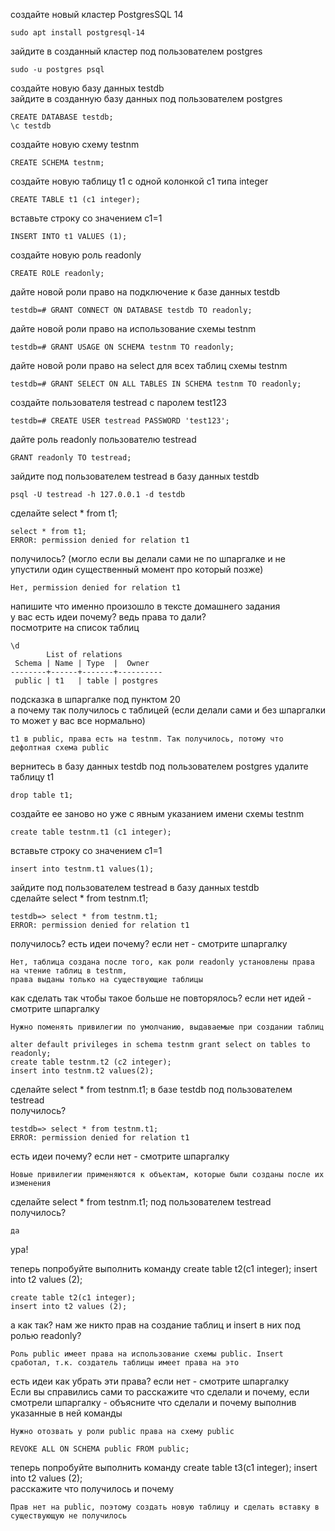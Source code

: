создайте новый кластер PostgresSQL 14
```
sudo apt install postgresql-14
```

зайдите в созданный кластер под пользователем postgres
```
sudo -u postgres psql
```

создайте новую базу данных testdb<br>
зайдите в созданную базу данных под пользователем postgres<br>

```
CREATE DATABASE testdb;
\c testdb

```

создайте новую схему testnm

```
CREATE SCHEMA testnm;
```

создайте новую таблицу t1 с одной колонкой c1 типа integer

```
CREATE TABLE t1 (c1 integer);
```

вставьте строку со значением c1=1

```
INSERT INTO t1 VALUES (1);
```

создайте новую роль readonly

```
CREATE ROLE readonly;
```

дайте новой роли право на подключение к базе данных testdb
```
testdb=# GRANT CONNECT ON DATABASE testdb TO readonly;
```

дайте новой роли право на использование схемы testnm
```
testdb=# GRANT USAGE ON SCHEMA testnm TO readonly;
```

дайте новой роли право на select для всех таблиц схемы testnm
```
testdb=# GRANT SELECT ON ALL TABLES IN SCHEMA testnm TO readonly;
```

создайте пользователя testread с паролем test123
```
testdb=# CREATE USER testread PASSWORD 'test123';
```

дайте роль readonly пользователю testread
```
GRANT readonly TO testread;
```

зайдите под пользователем testread в базу данных testdb

```
psql -U testread -h 127.0.0.1 -d testdb
```

сделайте select * from t1;

```
select * from t1;
ERROR: permission denied for relation t1
```

получилось? (могло если вы делали сами не по шпаргалке и не упустили один существенный момент про который позже)
```
Нет, permission denied for relation t1
```

напишите что именно произошло в тексте домашнего задания<br>
у вас есть идеи почему? ведь права то дали?<br>
посмотрите на список таблиц<br>

```
\d
        List of relations
 Schema | Name | Type  |  Owner   
--------+------+-------+----------
 public | t1   | table | postgres
```

подсказка в шпаргалке под пунктом 20<br>
а почему так получилось с таблицей (если делали сами и без шпаргалки то может у вас все нормально)<br>

```
t1 в public, права есть на testnm. Так получилось, потому что дефолтная схема public
```

вернитесь в базу данных testdb под пользователем postgres
удалите таблицу t1

```
drop table t1;
```

создайте ее заново но уже с явным указанием имени схемы testnm

```
create table testnm.t1 (c1 integer);
```

вставьте строку со значением c1=1

```
insert into testnm.t1 values(1);
```

зайдите под пользователем testread в базу данных testdb<br>
сделайте select * from testnm.t1;<br>

```
testdb=> select * from testnm.t1;
ERROR: permission denied for relation t1
```

получилось?
есть идеи почему? если нет - смотрите шпаргалку

```
Нет, таблица создана после того, как роли readonly установлены права на чтение таблиц в testnm,
права выданы только на существующие таблицы
```

как сделать так чтобы такое больше не повторялось? если нет идей - смотрите шпаргалку

```
Нужно поменять привилегии по умолчанию, выдаваемые при создании таблиц
```
```
alter default privileges in schema testnm grant select on tables to readonly;
create table testnm.t2 (c2 integer);
insert into testnm.t2 values(2);
```

сделайте select * from testnm.t1; в базе testdb под пользователем testread<br>
получилось?<br>

```
testdb=> select * from testnm.t1;
ERROR: permission denied for relation t1
```

есть идеи почему? если нет - смотрите шпаргалку

```
Новые привилегии применяются к объектам, которые были созданы после их изменения
```

сделайте select * from testnm.t1; под пользователем testread<br>
получилось?<br>
```
да
```
ура!

теперь попробуйте выполнить команду create table t2(c1 integer); insert into t2 values (2);<br>
```
create table t2(c1 integer);
insert into t2 values (2);
```
а как так? нам же никто прав на создание таблиц и insert в них под ролью readonly?<br>

```
Роль public имеет права на использование схемы public. Insert сработал, т.к. создатель таблицы имеет права на это
```

есть идеи как убрать эти права? если нет - смотрите шпаргалку<br>
Если вы справились сами то расскажите что сделали и почему, если 
смотрели шпаргалку - объясните что сделали и почему выполнив указанные в ней команды

```
Нужно отозвать у роли public права на схему public
```
```
REVOKE ALL ON SCHEMA public FROM public;
```

теперь попробуйте выполнить команду create table t3(c1 integer); insert into t2 values (2);<br>
расскажите что получилось и почему<br>

```
Прав нет на public, поэтому создать новую таблицу и сделать вставку в существующую не получилось
```
